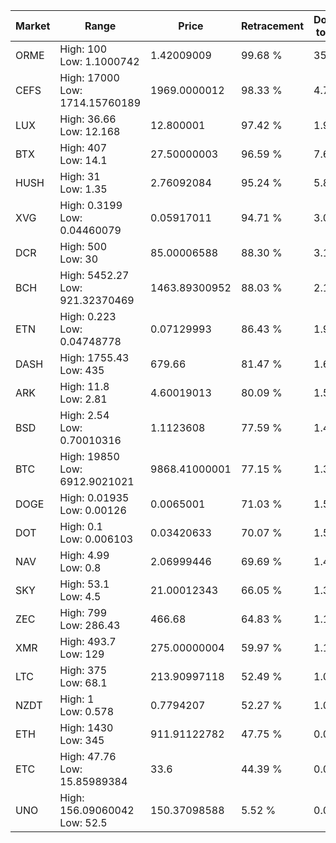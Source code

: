 | Market | Range | Price| Retracement | Doubles to 50% |
| --- | --- | --- | --- | --- |
| ORME | High: 100<br />Low: 1.1000742 | 1.42009009 | 99.68 % | 35.60 |
| CEFS | High: 17000<br />Low: 1714.15760189 | 1969.0000012 | 98.33 % | 4.75 |
| LUX | High: 36.66<br />Low: 12.168 | 12.800001 | 97.42 % | 1.91 |
| BTX | High: 407<br />Low: 14.1 | 27.50000003 | 96.59 % | 7.66 |
| HUSH | High: 31<br />Low: 1.35 | 2.76092084 | 95.24 % | 5.86 |
| XVG | High: 0.3199<br />Low: 0.04460079 | 0.05917011 | 94.71 % | 3.08 |
| DCR | High: 500<br />Low: 30 | 85.00006588 | 88.30 % | 3.12 |
| BCH | High: 5452.27<br />Low: 921.32370469 | 1463.89300952 | 88.03 % | 2.18 |
| ETN | High: 0.223<br />Low: 0.04748778 | 0.07129993 | 86.43 % | 1.90 |
| DASH | High: 1755.43<br />Low: 435 | 679.66 | 81.47 % | 1.61 |
| ARK | High: 11.8<br />Low: 2.81 | 4.60019013 | 80.09 % | 1.59 |
| BSD | High: 2.54<br />Low: 0.70010316 | 1.1123608 | 77.59 % | 1.46 |
| BTC | High: 19850<br />Low: 6912.9021021 | 9868.41000001 | 77.15 % | 1.36 |
| DOGE | High: 0.01935<br />Low: 0.00126 | 0.0065001 | 71.03 % | 1.59 |
| DOT | High: 0.1<br />Low: 0.006103 | 0.03420633 | 70.07 % | 1.55 |
| NAV | High: 4.99<br />Low: 0.8 | 2.06999446 | 69.69 % | 1.40 |
| SKY | High: 53.1<br />Low: 4.5 | 21.00012343 | 66.05 % | 1.37 |
| ZEC | High: 799<br />Low: 286.43 | 466.68 | 64.83 % | 1.16 |
| XMR | High: 493.7<br />Low: 129 | 275.00000004 | 59.97 % | 1.13 |
| LTC | High: 375<br />Low: 68.1 | 213.90997118 | 52.49 % | 1.04 |
| NZDT | High: 1<br />Low: 0.578 | 0.7794207 | 52.27 % | 1.01 |
| ETH | High: 1430<br />Low: 345 | 911.91122782 | 47.75 % | 0.00 |
| ETC | High: 47.76<br />Low: 15.85989384 | 33.6 | 44.39 % | 0.00 |
| UNO | High: 156.09060042<br />Low: 52.5 | 150.37098588 | 5.52 % | 0.00 |
